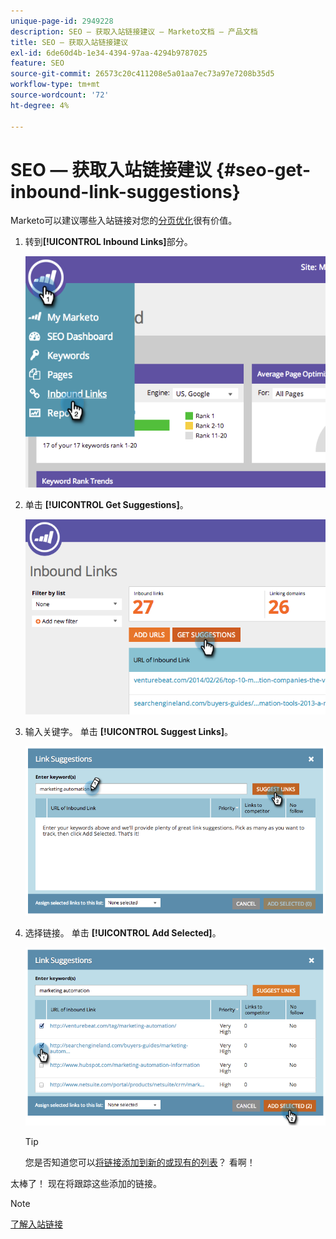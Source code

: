 ```yaml
---
unique-page-id: 2949228
description: SEO — 获取入站链接建议 — Marketo文档 — 产品文档
title: SEO — 获取入站链接建议
exl-id: 6de60d4b-1e34-4394-97aa-4294b9787025
feature: SEO
source-git-commit: 26573c20c411208e5a01aa7ec73a97e7208b35d5
workflow-type: tm+mt
source-wordcount: '72'
ht-degree: 4%

---
```


# SEO — 获取入站链接建议 {#seo-get-inbound-link-suggestions}

Marketo可以建议哪些入站链接对您的[分页优化](/help/marketo/product-docs/additional-apps/seo/understanding-seo/understanding-search-engine-optimization.md)很有价值。

1. 转到&#x200B;**[!UICONTROL Inbound Links]**&#x200B;部分。

   ![](assets/image2014-9-18-13-3a20-3a44.png)

1. 单击 **[!UICONTROL Get Suggestions]**。

   ![](assets/image2014-9-18-13-3a21-3a8.png)

1. 输入关键字。 单击 **[!UICONTROL Suggest Links]**。

   ![](assets/image2014-9-18-13-3a21-3a31.png)

1. 选择链接。 单击 **[!UICONTROL Add Selected]**。

   ![](assets/image2014-9-18-13-3a21-3a40.png)

   >[!TIP]
   >
   >您是否知道您可以[将链接添加到新的或现有的列表](/help/marketo/product-docs/additional-apps/seo/inbound-links/seo-add-remove-an-inbound-link-url-from-a-list.md)？ 看啊！

太棒了！ 现在将跟踪这些添加的链接。

>[!NOTE]
>
>[了解入站链接](/help/marketo/product-docs/additional-apps/seo/inbound-links/seo-understanding-inbound-links.md)
